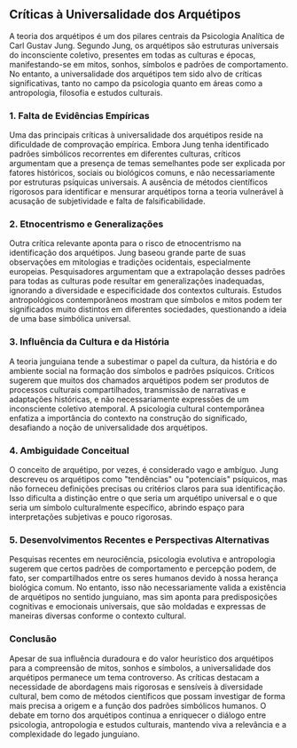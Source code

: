 
## Críticas à Universalidade dos Arquétipos

A teoria dos arquétipos é um dos pilares centrais da Psicologia Analítica de Carl Gustav Jung. Segundo Jung, os arquétipos são estruturas universais do inconsciente coletivo, presentes em todas as culturas e épocas, manifestando-se em mitos, sonhos, símbolos e padrões de comportamento. No entanto, a universalidade dos arquétipos tem sido alvo de críticas significativas, tanto no campo da psicologia quanto em áreas como a antropologia, filosofia e estudos culturais.

### 1. **Falta de Evidências Empíricas**

Uma das principais críticas à universalidade dos arquétipos reside na dificuldade de comprovação empírica. Embora Jung tenha identificado padrões simbólicos recorrentes em diferentes culturas, críticos argumentam que a presença de temas semelhantes pode ser explicada por fatores históricos, sociais ou biológicos comuns, e não necessariamente por estruturas psíquicas universais. A ausência de métodos científicos rigorosos para identificar e mensurar arquétipos torna a teoria vulnerável à acusação de subjetividade e falta de falsificabilidade.

### 2. **Etnocentrismo e Generalizações**

Outra crítica relevante aponta para o risco de etnocentrismo na identificação dos arquétipos. Jung baseou grande parte de suas observações em mitologias e tradições ocidentais, especialmente europeias. Pesquisadores argumentam que a extrapolação desses padrões para todas as culturas pode resultar em generalizações inadequadas, ignorando a diversidade e especificidade dos contextos culturais. Estudos antropológicos contemporâneos mostram que símbolos e mitos podem ter significados muito distintos em diferentes sociedades, questionando a ideia de uma base simbólica universal.

### 3. **Influência da Cultura e da História**

A teoria junguiana tende a subestimar o papel da cultura, da história e do ambiente social na formação dos símbolos e padrões psíquicos. Críticos sugerem que muitos dos chamados arquétipos podem ser produtos de processos culturais compartilhados, transmissão de narrativas e adaptações históricas, e não necessariamente expressões de um inconsciente coletivo atemporal. A psicologia cultural contemporânea enfatiza a importância do contexto na construção do significado, desafiando a noção de universalidade dos arquétipos.

### 4. **Ambiguidade Conceitual**

O conceito de arquétipo, por vezes, é considerado vago e ambíguo. Jung descreveu os arquétipos como "tendências" ou "potenciais" psíquicos, mas não forneceu definições precisas ou critérios claros para sua identificação. Isso dificulta a distinção entre o que seria um arquétipo universal e o que seria um símbolo culturalmente específico, abrindo espaço para interpretações subjetivas e pouco rigorosas.

### 5. **Desenvolvimentos Recentes e Perspectivas Alternativas**

Pesquisas recentes em neurociência, psicologia evolutiva e antropologia sugerem que certos padrões de comportamento e percepção podem, de fato, ser compartilhados entre os seres humanos devido à nossa herança biológica comum. No entanto, isso não necessariamente valida a existência de arquétipos no sentido junguiano, mas sim aponta para predisposições cognitivas e emocionais universais, que são moldadas e expressas de maneiras diversas conforme o contexto cultural.

### **Conclusão**

Apesar de sua influência duradoura e do valor heurístico dos arquétipos para a compreensão de mitos, sonhos e símbolos, a universalidade dos arquétipos permanece um tema controverso. As críticas destacam a necessidade de abordagens mais rigorosas e sensíveis à diversidade cultural, bem como de métodos científicos que possam investigar de forma mais precisa a origem e a função dos padrões simbólicos humanos. O debate em torno dos arquétipos continua a enriquecer o diálogo entre psicologia, antropologia e estudos culturais, mantendo viva a relevância e a complexidade do legado junguiano.
```
